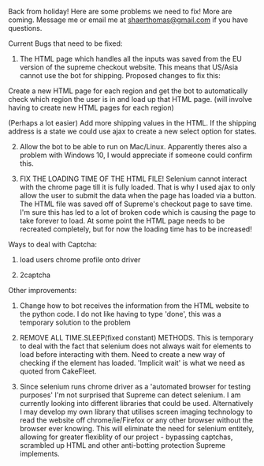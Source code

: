 Back from holiday! Here are some problems we need to fix! More are coming. Message me or email me at shaerthomas@gmail.com if you have questions.


Current Bugs that need to be fixed:

1. The HTML page which handles all the inputs was saved from the EU version of the supreme checkout website. This means that US/Asia
cannot use the bot for shipping. Proposed changes to fix this:

Create a new HTML page for each region and get the bot to automatically check which region the user is in and load up that HTML page. (will involve having to create new HTML pages for each region)

(Perhaps a lot easier) Add more shipping values in the HTML. If the shipping address is a state we could use ajax to create a new select option for states.


2. Allow the bot to be able to run on Mac/Linux. Apparently theres also a problem with Windows 10, I would appreciate if someone could confirm this.

3. FIX THE LOADING TIME OF THE HTML FILE! Selenium cannot interact with the chrome page till it is fully loaded. That is why I used ajax to only allow the user
to submit the data when the page has loaded via a button. The HTML file was saved off of
Supreme's checkout page to save time. I'm sure this has led to a lot of broken code which is causing the page to take forever to load. At some point
the HTML page needs to be recreated completely, but for now the loading time has to be increased!

Ways to deal with Captcha:

1. load users chrome profile onto driver

2. 2captcha

Other improvements:

1. Change how to bot receives the information from the HTML website to the python code. I do not like having to type 'done', this was a temporary solution
to the problem

2. REMOVE ALL TIME.SLEEP(fixed constant) METHODS. This is temporary to deal with the fact that selenium does not always wait for elements to load before interacting with them. 
Need to create a new way of checking if the element has loaded. 'Implicit wait' is what we need as quoted from CakeFleet.

3. Since selenium runs chrome driver as a 'automated browser for testing purposes' I'm not surprised that Supreme can detect selenium. I am currently looking into different libraries that could be used. Alternatively I may develop my own library that utilises screen imaging technology to read the website off chrome/ie/Firefox or any other browser without the browser ever knowing. This will eliminate the need for selenium entitely, allowing for greater flexiblity of our project - bypassing captchas, scrambled up HTML and other anti-botting protection Supreme implements.
